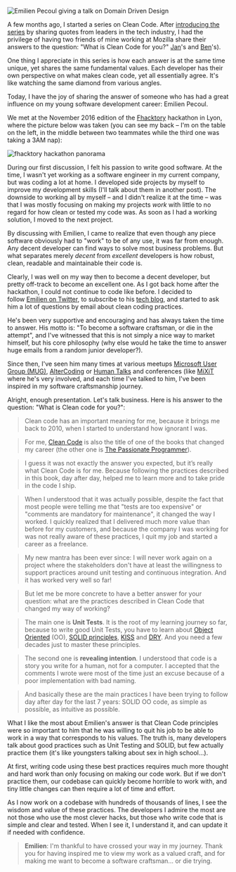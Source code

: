 ![Emilien Pecoul giving a talk on Domain Driven Design](http://www.samuelpath.com/wp-content/uploads/2017/05/emilien-pecoul-e1494182671839.jpg)

A few months ago, I started a series on Clean Code. After [introducing the series](http://www.samuelpath.com/what-is-clean-code/) by sharing quotes from leaders in the tech industry, I had the privilege of having two friends of mine working at Mozilla share their answers to the question: "What is Clean Code for you?" [Jan](http://www.samuelpath.com/jan/)'s and [Ben](http://www.samuelpath.com/ben/)'s).

One thing I appreciate in this series is how each answer is at the same time unique, yet shares the same fundamental values. Each developer has their own perspective on what makes clean code, yet all essentially agree. It's like watching the same diamond from various angles.

Today, I have the joy of sharing the answer of someone who has had a great influence on my young software development career: Emilien Pecoul.

<!--more-->

We met at the November 2016 edition of the [Fhacktory]("http://www.fhacktory.com/") hackathon in Lyon, where the picture below was taken (you can see my back – I'm on the table on the left, in the middle between two teammates while the third one was taking a 3AM nap):

![fhacktory hackathon panorama](http://www.samuelpath.com/wp-content/uploads/2017/05/fhacktory-hackathon-panorama-e1494183444590.jpg)

During our first discussion, I felt his passion to write good software. At the time, I wasn't yet working as a software engineer in my current company, but was coding a lot at home. I developed side projects by myself to improve my development skills (I'll talk about them in another post). The downside to working all by myself – and I didn't realize it at the time – was that I was mostly focusing on making my projects *work* with little to no regard for how clean or tested my code was. As soon as I had a working solution, I moved to the next project.

By discussing with Emilien, I came to realize that even though any piece software obviously had to "work" to be of any use, it was far from enough. Any decent developer can find ways to solve most business problems. But what separates merely *decent* from *excellent* developers is how robust, clean, readable and maintainable their code is.

Clearly, I was well on my way then to become a decent developer, but pretty off-track to become an excellent one. As I got back home after the hackathon, I could not continue to code like before. I decided to follow [Emilien on Twitter](https://twitter.com/Ouarzy), to subscribe to his [tech blog](http://www.ouarzy.com/), and started to ask him a lot of questions by email about clean coding practices.

He's been very supportive and encouraging and has always taken the time to answer. His motto is: "To become a software craftsman, or die in the attempt", and I've witnessed that this is not simply a nice way to market himself, but his core philosophy (why else would he take the time to answer huge emails from a random junior developer?).

Since then, I've seen him many times at various meetups [Microsoft User Group (MUG)](https://www.meetup.com/fr-FR/MUGLyon/), [AlterCoding](https://www.altercoding.com/) or [Human Talks](https://www.meetup.com/fr-FR/HumanTalks-Lyon/) and conferences (like [MiXiT](http://www.samuelpath.com/mixit/) where he's very involved, and each time I've talked to him, I've been inspired in my software craftsmanship journey.

Alright, enough presentation. Let's talk business. Here is his answer to the question: "What is Clean code for you?":

> Clean code has an important meaning for me, because it brings me back to 2010, when I started to understand how ignorant I was.

> For me, [Clean Code](https://www.amazon.com/Clean-Code-Handbook-Software-Craftsmanship/dp/0132350882) is also the title of one of the books that changed my career (the other one is [The Passionate Programmer](https://www.amazon.com/Passionate-Programmer-Creating-Remarkable-Development-ebook/dp/B00AYQNR5U/)).

> I guess it was not exactly the answer you expected, but it’s really what Clean Code is for me. Because following the practices described in this book, day after day, helped me to learn more and to take pride in the code I ship.

> When I understood that it was actually possible, despite the fact that most people were telling me that "tests are too expensive" or "comments are mandatory for maintenance", it changed the way I worked. I quickly realized that I delivered much more value than before for my customers, and because the company I was working for was not really aware of these practices, I quit my job and started a career as a freelance.

> My new mantra has been ever since: I will never work again on a project where the stakeholders don't have at least the willingness to support practices around unit testing and continuous integration. And it has worked very well so far!

> But let me be more concrete to have a better answer for your question: what are the practices described in Clean Code that changed my way of working?

> The main one is **Unit Tests**. It is the root of my learning journey so far, because to write good Unit Tests, you have to learn about [Object Oriented](http://butunclebob.com/ArticleS.UncleBob.PrinciplesOfOod) (OO), [SOLID principles](https://en.wikipedia.org/wiki/SOLID_(object-oriented_design)), [KISS](https://en.wikipedia.org/wiki/KISS_principle) and [DRY](https://en.wikipedia.org/wiki/Don%27t_repeat_yourself). And you need a few decades just to master these principles.

> The second one is **revealing intention**. I understood that code is a story you write for a human, not for a computer. I accepted that the comments I wrote were most of the time just an excuse because of a poor implementation with bad naming.

> And basically these are the main practices I have been trying to follow day after day for the last 7 years: SOLID OO code, as simple as possible, as intuitive as possible.

What I like the most about Emilien's answer is that Clean Code principles were so important to him that he was willing to quit his job to be able to work in a way that corresponds to his values. The truth is, many developers talk about good practices such as Unit Testing and SOLID, but few actually practice them (it's like youngsters talking about sex in high school...).

At first, writing code using these best practices requires much more thought and hard work than only focusing on making our code work. But if we don't practice them, our codebase can quickly become horrible to work with, and tiny little changes can then require a lot of time and effort.

As I now work on a codebase with hundreds of thousands of lines, I see the wisdom and value of these practices. The developers I admire the most are not those who use the most clever hacks, but those who write code that is simple and clear and tested. When I see it, I understand it, and can update it if needed with confidence.

> **Emilien**: I'm thankful to have crossed your way in my journey. Thank you for having inspired me to view my work as a valued craft, and for making me want to become a software craftsman... or die trying. 

